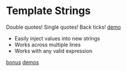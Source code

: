 # Template Strings

Double quotes! Single quotes! Back ticks! [demo](examples/template-strings.js)

- Easily inject values into new strings
- Works across multiple lines
- Works with any valid expression

[bonus](examples/template-strings-tagged.js)
[demos](examples/template-strings-tagged-promise.js)
